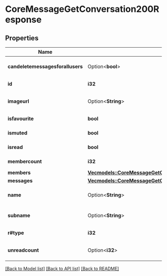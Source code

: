 # CoreMessageGetConversation200Response

## Properties

Name | Type | Description | Notes
------------ | ------------- | ------------- | -------------
**candeletemessagesforallusers** | Option<**bool**> | If the user can delete messages in the conversation for all users | [optional][default to false]
**id** | **i32** | The conversation id | [default to null]
**imageurl** | Option<**String**> | A link to the conversation picture, if set | [optional][default to null]
**isfavourite** | **bool** | If the user marked this conversation as a favourite | [default to null]
**ismuted** | **bool** | If the user muted this conversation | [default to null]
**isread** | **bool** | If the user has read all messages in the conversation | [default to null]
**membercount** | **i32** | Total number of conversation members | [default to null]
**members** | [**Vec<models::CoreMessageGetConversation200ResponseMembersInner>**](core_message_get_conversation_200_response_members_inner.md) |  | 
**messages** | [**Vec<models::CoreMessageGetConversation200ResponseMessagesInner>**](core_message_get_conversation_200_response_messages_inner.md) |  | 
**name** | Option<**String**> | The conversation name, if set | [optional][default to null]
**subname** | Option<**String**> | A subtitle for the conversation name, if set | [optional][default to null]
**r#type** | **i32** | The type of the conversation (1=individual,2=group,3=self) | [default to null]
**unreadcount** | Option<**i32**> | The number of unread messages in this conversation | [optional]

[[Back to Model list]](../README.md#documentation-for-models) [[Back to API list]](../README.md#documentation-for-api-endpoints) [[Back to README]](../README.md)


